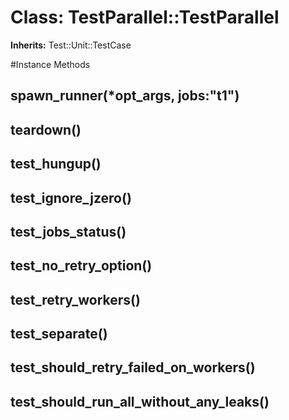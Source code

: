 # Class: TestParallel::TestParallel
**Inherits:** Test::Unit::TestCase
    




#Instance Methods
## spawn_runner(*opt_args, jobs:"t1") [](#method-i-spawn_runner)

## teardown() [](#method-i-teardown)

## test_hungup() [](#method-i-test_hungup)

## test_ignore_jzero() [](#method-i-test_ignore_jzero)

## test_jobs_status() [](#method-i-test_jobs_status)

## test_no_retry_option() [](#method-i-test_no_retry_option)

## test_retry_workers() [](#method-i-test_retry_workers)

## test_separate() [](#method-i-test_separate)

## test_should_retry_failed_on_workers() [](#method-i-test_should_retry_failed_on_workers)

## test_should_run_all_without_any_leaks() [](#method-i-test_should_run_all_without_any_leaks)

